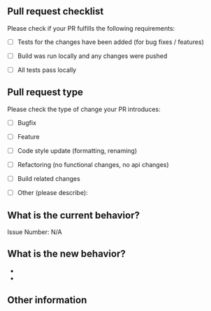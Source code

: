 <!-- Please refer to the contributing documentation for any questions on submitting a pull request: https://github.com/breyerml/arithmetic_type_to_name/blob/main/CONTRIBUTING.md -->

## Pull request checklist

Please check if your PR fulfills the following requirements:
- [ ] Tests for the changes have been added (for bug fixes / features)
- [ ] Build was run locally and any changes were pushed
- [ ] All tests pass locally


## Pull request type

<!-- Please try to limit your pull request to one type, submit multiple pull requests if needed. --> 

Please check the type of change your PR introduces:
- [ ] Bugfix
- [ ] Feature
- [ ] Code style update (formatting, renaming)
- [ ] Refactoring (no functional changes, no api changes)
- [ ] Build related changes
- [ ] Other (please describe): 


## What is the current behavior?
<!-- Please describe the current behavior that you are modifying, or link to a relevant issue. -->

Issue Number: N/A


## What is the new behavior?
<!-- Please describe the behavior or changes that are being added by this PR. -->

-
-


## Other information

<!-- Any other information that is important to this PR. -->
